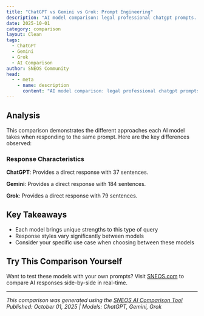 ```yaml
---
title: "ChatGPT vs Gemini vs Grok: Prompt Engineering"
description: "AI model comparison: legal professional chatgpt prompts..."
date: 2025-10-01
category: comparison
layout: Clean
tags:
  - ChatGPT
  - Gemini
  - Grok
  - AI Comparison
author: SNEOS Community
head:
  - - meta
    - name: description
      content: "AI model comparison: legal professional chatgpt prompts..."
---
```


<ChatComparison
  title="ChatGPT vs Gemini vs Grok: Prompt Engineering"
  prompt="legal professional chatgpt prompts"
  :responses='{
    "ChatGPT": "Certainly! Here are some useful Legal Professional ChatGPT prompt ideas that can help with various tasks such as legal research, drafting documents, or understanding legal concepts:\n\n### Legal Research \u0026 Analysis\n1. **Case Law Summary:**  \n   \u201CSummarize the key points and legal holding of [case name], including its jurisdiction and relevance to contract law.\u201D\n\n2. **Statute Explanation:**  \n   \u201CExplain the main provisions of [specific statute or act], and how it is applied in real-world situations.\u201D\n\n3. **Comparative Law:**  \n   \u201CCompare the treatment of [specific legal issue, e.g., negligence] under [Country A] and [Country B] law.\u201D\n\n4. **Legal Definitions:**  \n   \u201CDefine the terms \u2018mens rea\u2019 and \u2018actus reus\u2019 and explain their importance in criminal law.\u201D\n\n### Drafting Legal Documents\n5. **Contract Clause Drafting:**  \n   \u201CDraft a non-disclosure agreement clause protecting confidential information between two parties in a software development project.\u201D\n\n6. **Pleading or Motion:**  \n   \u201CCreate a template for a motion to dismiss for lack of jurisdiction in a federal court case.\u201D\n\n7. **Will and Trusts:**  \n   \u201CProvide a basic outline for a last will and testament for a client with minor children and a trust for education expenses.\u201D\n\n### Legal Strategies \u0026 Advice\n8. **Legal Risk Assessment:**  \n   \u201CList potential legal risks a startup in the fintech industry might face and suggest mitigation strategies.\u201D\n\n9. **Compliance Checklist:**  \n   \u201CGenerate a compliance checklist for a company operating under GDPR regulations.\u201D\n\n10. **Negotiation Tips:**  \n   \u201CWhat are effective negotiation strategies for resolving breach of contract disputes out of court?\u201D\n\n### Legal Education and Training\n11. **Exam Preparation:**  \n   \u201CProvide practice questions and model answers for a tort law exam on negligence.\u201D\n\n12. **Client Explanation:**  \n   \u201CExplain the discovery process in civil litigation in simple terms for a client.\u201D\n\n### Ethical and Professional Issues\n13. **Confidentiality Obligations:**  \n   \u201CDiscuss the ethical considerations and obligations regarding attorney-client confidentiality.\u201D\n\n14. **Conflict of Interest:**  \n   \u201COutline scenarios that might create a conflict of interest for a legal practitioner and how to handle them.\u201D\n\n### Specialized Areas of Law\n15. **Intellectual Property:**  \n   \u201CExplain the differences between patents, trademarks, and copyrights with examples.\u201D\n\n16. **Employment Law:**  \n   \u201CDraft a basic employee handbook section on workplace harassment policies compliant with [Country/State] law.\u201D\n\n---\n\nIf you want, I can help create tailored prompts or provide sample answers for any of the above. Just let me know!",
    "Gemini": "Okay, here are some ChatGPT prompts designed for legal professionals, categorized for clarity, along with explanations of why they are useful and how to adjust them for your specific needs:\n\n**I. Legal Research \u0026 Analysis:**\n\n*   **Prompt 1: \u0022Summarize the key holdings of *Miranda v. Arizona*, and explain its impact on the admissibility of confessions in criminal trials.  Cite relevant secondary sources that discuss the criticisms of the Miranda rule.\u0022**\n\n    *   **Why it\u0027s useful:** Quickly gets you the core of a landmark case and identifies different perspectives.  Saves time in initial research.\n    *   **Adjustments:**\n        *   Replace *Miranda v. Arizona* with any case name.\n        *   Specify the jurisdiction (e.g., \u0022Summarize the key holdings of *[Case Name]* as it applies in California\u0022).\n        *   Add limitations, like \u0022Focus on the implications for juvenile defendants.\u0022\n        *   Change \u0022criticisms\u0022 to \u0022defenses\u0022 or \u0022alternative interpretations.\u0022\n        *   Ask for a specific length of summary, like \u0022Summarize in 200 words or less.\u0022\n\n*   **Prompt 2: \u0022Analyze the differences between the \u0027mailbox rule\u0027 and the \u0027receipt rule\u0027 in contract law.  Provide hypothetical scenarios where the application of each rule would lead to a different outcome.\u0022**\n\n    *   **Why it\u0027s useful:**  Clarifies complex legal concepts by requiring the AI to differentiate them and apply them practically.\n    *   **Adjustments:**\n        *   Replace \u0022mailbox rule\u0022 and \u0022receipt rule\u0022 with other legal doctrines you want to compare.\n        *   Specify the jurisdiction (e.g., \u0022Analyze the differences under New York law\u0022).\n        *   Ask for specific types of contracts (e.g., \u0022Analyze the differences in the context of real estate contracts\u0022).\n        *   Request citations to specific statutes or cases.\n\n*   **Prompt 3: \u0022Identify recent cases in [Jurisdiction] addressing the issue of [Legal Issue, e.g., \u0027employer liability for data breaches caused by employee negligence\u0027]. Include cases from the last [Timeframe, e.g., \u0027five years\u0027].\u0022**\n\n    *   **Why it\u0027s useful:**  Helps you stay up-to-date on emerging trends in case law.\n    *   **Adjustments:**\n        *   Be very specific about the legal issue. The more precise your description, the better the results.\n        *   Use specific legal terminology (e.g., \u0022vicarious liability\u0022 instead of \u0022employer liability\u0022).\n        *   Specify the court level (e.g., \u0022Identify cases from the [Jurisdiction] Supreme Court\u0022).\n        *   Add keywords to focus the search (e.g., \u0022Identify cases... involving HIPAA violations\u0022).\n\n*   **Prompt 4: \u0022What are the elements of a claim for [Specific Tort, e.g., \u0027negligent misrepresentation\u0027] in [Jurisdiction]? Provide citations to relevant case law and statutes.\u0022**\n\n    *   **Why it\u0027s useful:**  Provides a quick checklist for analyzing a potential claim.\n    *   **Adjustments:**\n        *   Be precise with the tort name (e.g., \u0022intentional infliction of emotional distress\u0022 vs. \u0022emotional distress\u0022).\n        *   Specify if you\u0027re looking for the elements as defined in a specific type of relationship (e.g., \u0022elements of a claim for legal malpractice in California\u0022).\n        *   Ask for variations in the elements depending on the context (e.g., \u0022How do the elements differ when the plaintiff is a public figure?\u0022).\n\n**II. Drafting \u0026 Review:**\n\n*   **Prompt 5: \u0022Draft a clause for a contract that addresses [Specific Issue, e.g., \u0027confidentiality of trade secrets\u0027] and includes provisions for [Specific Provisions, e.g., \u0027injunctive relief and liquidated damages\u0027].  The clause should be enforceable in [Jurisdiction].\u0022**\n\n    *   **Why it\u0027s useful:**  Generates a starting point for drafting contract language.\n    *   **Adjustments:**\n        *   Provide as much detail as possible about the specific situation.  Who are the parties? What are the trade secrets? How should damages be calculated?\n        *   Specify the type of contract (e.g., \u0022Draft a clause for an employment agreement\u0022).\n        *   Include examples of similar clauses you like (e.g., \u0022Model the clause after the confidentiality clause in [Document Name]\u0022).\n        *   Ask for alternative clauses with different levels of protection.\n\n*   **Prompt 6: \u0022Review the following [Document Type, e.g., \u0027lease agreement\u0027] and identify any clauses that are potentially unfavorable to [Client\u0027s Role, e.g., \u0027the tenant\u0027].  Explain why each clause is problematic.\u0022**\n\n    *   **Why it\u0027s useful:**  Helps you spot potential issues in a document you\u0027re reviewing.\n    *   **Adjustments:**\n        *   Paste the text of the document directly into the prompt (or upload it if your ChatGPT interface allows).  Be mindful of confidentiality.\n        *   Specify the client\u0027s goals and priorities.\n        *   Ask for specific types of risks (e.g., \u0022Identify clauses that could lead to unexpected financial obligations\u0022).\n        *   Request suggested revisions to the clauses.\n\n*   **Prompt 7: \u0022Create a template for a [Document Type, e.g., \u0027cease and desist letter\u0027] regarding [Specific Issue, e.g., \u0027copyright infringement\u0027]. The recipient is [Recipient Description, e.g., \u0027a competitor selling counterfeit products online\u0027].\u0022**\n\n    *   **Why it\u0027s useful:**  Provides a framework for creating common legal documents.\n    *   **Adjustments:**\n        *   Provide as much detail as possible about the factual situation.\n        *   Specify the desired tone of the letter (e.g., \u0022Create a firm but professional tone\u0022).\n        *   Include specific demands you want included in the letter.\n\n*   **Prompt 8: \u0022Generate a list of potential arguments to include in a [Type of Document, e.g., motion to dismiss] based on [Legal Basis, e.g., lack of personal jurisdiction] in [Jurisdiction] for a case involving [brief case description].\u0022**\n\n     * **Why it\u0027s useful:** Brainstorms possible legal strategies and arguments.\n     * **Adjustments:**\n        * Include as much detail about the relevant facts and procedural history as possible.\n        * Specify the relevant court rules and procedures.\n\n**III. Client Communication \u0026 Strategy:**\n\n*   **Prompt 9: \u0022Explain the concept of [Legal Concept, e.g., \u0027piercing the corporate veil\u0027] to a client who has no legal background.  Use plain language and provide an example.\u0022**\n\n    *   **Why it\u0027s useful:**  Helps you communicate complex legal issues in a way that clients can understand.\n    *   **Adjustments:**\n        *   Specify the client\u0027s level of understanding.\n        *   Ask for the explanation to be tailored to the specific facts of their case.\n        *   Request analogies or metaphors to help illustrate the concept.\n\n*   **Prompt 10: \u0022Outline the potential risks and benefits of pursuing [Legal Strategy, e.g., \u0027settlement negotiations\u0027] in a case involving [Brief Case Description].\u0022**\n\n    *   **Why it\u0027s useful:**  Provides a structured framework for advising clients on strategic decisions.\n    *   **Adjustments:**\n        *   Include a risk tolerance level (e.g., \u0022Assume the client is risk-averse\u0022).\n        *   Specify the client\u0027s ultimate goals (e.g., \u0022The client\u0027s primary goal is to avoid negative publicity\u0022).\n        *   Ask for a comparison of different legal strategies.\n\n*   **Prompt 11:  \u0022What questions should I ask a potential client in an initial consultation for a case involving [Type of Case, e.g., \u0027a slip and fall accident\u0027]?\u0022**\n\n    *   **Why it\u0027s useful:**  Prepares you for client meetings and ensures you gather the necessary information.\n    *   **Adjustments:**\n        *   Specify the client\u0027s potential legal issues (e.g., \u0022The client may have suffered a traumatic brain injury\u0022).\n        *   Ask for questions related to specific legal elements (e.g., \u0022What questions should I ask to establish negligence?\u0022).\n        *   Request advice on how to build rapport with the client.\n\n**IV. Ethical Considerations \u0026 Compliance:**\n\n*   **Prompt 12: \u0022What are the ethical considerations for an attorney who [Specific Situation, e.g., \u0027discovers that their client has committed perjury\u0027] in [Jurisdiction]?\u0022**\n\n    *   **Why it\u0027s useful:**  Helps you navigate complex ethical dilemmas.\n    *   **Adjustments:**\n        *   Consult your jurisdiction\u0027s rules of professional conduct.\n        *   Seek independent ethics advice from a qualified professional.\n\n*   **Prompt 13: \u0022Explain the requirements of [Specific Regulation, e.g., \u0027the GDPR\u0027] regarding [Specific Issue, e.g., \u0027data breach notification\u0027].**\u0022\n\n    *   **Why it\u0027s useful:**  Helps you ensure compliance with relevant laws and regulations.\n    *   **Adjustments:**\n        *   Specify the industry or sector involved.\n        *   Ask for practical steps to ensure compliance.\n\n**Important Considerations When Using ChatGPT in a Legal Setting:**\n\n*   **Confidentiality:**  **Never input confidential client information into ChatGPT.**  Public versions of ChatGPT do not offer the same level of security as a dedicated, encrypted legal research platform.  If you must use client-specific information, anonymize it thoroughly.\n*   **Accuracy:**  **ChatGPT is not a substitute for legal research and analysis by a qualified attorney.** Always verify the information it provides with reliable legal sources.  ChatGPT can hallucinate or provide incorrect information.  Treat it as a starting point, not the final word.\n*   **Bias:**  ChatGPT\u0027s responses are based on the data it was trained on, which may contain biases. Be aware of this potential bias and critically evaluate the responses.\n*   **Professional Responsibility:**  You are ultimately responsible for the advice you give to your clients.  Do not rely solely on ChatGPT\u0027s output.\n*   **Terms of Service:**  Review the terms of service of the ChatGPT platform you are using to understand its limitations and your responsibilities.\n*   **State Bar Rules:** Check your state bar rules regarding the use of AI in your legal practice.\n*   **Privilege:** Be careful not to waive attorney-client privilege by sharing privileged information with ChatGPT, especially in unencrypted environments.\n*   **Documentation:**  Keep a record of the prompts you use and the responses you receive from ChatGPT. This can be helpful for tracking your research process and verifying the accuracy of the information.\n*   **Update Your Knowledge:** AI is constantly evolving.  Stay up-to-date on the latest developments and best practices for using AI in the legal profession.\n\nBy using these prompts as a starting point and remembering these key considerations, you can leverage ChatGPT to enhance your legal practice while maintaining the highest standards of professionalism and ethical conduct. Remember to tailor the prompts to your specific needs and always verify the information you receive.\n",
    "Grok": "If you\u0027re looking for ChatGPT prompts specifically tailored for legal professionals, these can help with drafting documents, brainstorming case strategies, understanding legal concepts, or providing general guidance. Below are some well-crafted prompts that can assist lawyers, paralegals, law students, or other legal professionals. Please note that while ChatGPT can provide useful insights, it is not a substitute for professional legal advice or formal research. Always verify information with qualified legal sources.\n\n---\n\n### **General Legal Research and Analysis**\n1. **Legal Concept Explanation**  \n   - \u0022Explain the concept of \u0027res ipsa loquitur\u0027 in tort law with relevant case law examples.\u0022  \n   - \u0022Provide a detailed breakdown of the elements required to prove negligence in a personal injury case.\u0022\n\n2. **Case Law Summaries**  \n   - \u0022Summarize the key points and legal principles established in Marbury v. Madison (1803).\u0022  \n   - \u0022Provide an overview of recent Supreme Court decisions related to intellectual property law in the last 5 years.\u0022\n\n3. **Statutory Interpretation**  \n   - \u0022Interpret the meaning of Section 230 of the Communications Decency Act and its implications for online platforms.\u0022  \n   - \u0022Explain the scope and limitations of the Fourth Amendment in the context of digital privacy.\u0022\n\n---\n\n### **Drafting Legal Documents**\n4. **Contract Drafting**  \n   - \u0022Draft a non-disclosure agreement (NDA) template for a small business hiring a consultant.\u0022  \n   - \u0022Write a clause for liquidated damages to include in a commercial lease agreement.\u0022\n\n5. **Legal Letters and Correspondence**  \n   - \u0022Draft a cease-and-desist letter for a copyright infringement issue involving unauthorized use of a client\u0027s artwork.\u0022  \n   - \u0022Write a professional letter to opposing counsel requesting an extension for discovery in a civil litigation case.\u0022\n\n6. **Pleadings and Motions**  \n   - \u0022Help me draft an introduction for a motion to dismiss based on lack of personal jurisdiction in a federal court case.\u0022  \n   - \u0022Provide a sample complaint for a breach of contract lawsuit in a state court.\u0022\n\n---\n\n### **Case Preparation and Strategy**\n7. **Argument Development**  \n   - \u0022Suggest potential arguments for defending a client accused of breach of contract due to non-performance caused by a natural disaster.\u0022  \n   - \u0022Provide a list of legal defenses that could be raised in a case involving alleged trademark infringement.\u0022\n\n8. **Witness Preparation**  \n   - \u0022Create a list of sample questions to prepare a witness for deposition in a car accident personal injury case.\u0022  \n   - \u0022Outline key points to discuss with a client before testifying in a divorce proceeding.\u0022\n\n9. **Trial Strategy**  \n   - \u0022Outline a closing argument for a plaintiff in a wrongful termination lawsuit based on discrimination.\u0022  \n   - \u0022Suggest cross-examination strategies for challenging the credibility of an expert witness in a medical malpractice case.\u0022\n\n---\n\n### **Client Communication and Ethics**\n10. **Explaining Legal Concepts to Clients**  \n    - \u0022Explain the difference between mediation and arbitration in simple terms for a client unfamiliar with legal processes.\u0022  \n    - \u0022Write a client-friendly summary of the implications of signing a power of attorney.\u0022\n\n11. **Ethical Dilemmas**  \n    - \u0022Discuss the ethical considerations a lawyer must take into account when representing a client with conflicting interests.\u0022  \n    - \u0022Provide guidance on maintaining client confidentiality when using cloud-based legal software.\u0022\n\n---\n\n### **Law Firm Management and Marketing**\n12. **Billing and Fee Agreements**  \n    - \u0022Draft a sample retainer agreement for a family law practice, including contingency fee terms.\u0022  \n    - \u0022Provide tips for discussing billing disputes with a client in a professional manner.\u0022\n\n13. **Marketing for Law Firms**  \n    - \u0022Suggest content ideas for a law firm\u0027s blog to attract clients seeking help with estate planning.\u0022  \n    - \u0022Outline a social media strategy for a personal injury law firm to build trust and engage potential clients.\u0022\n\n---\n\n### **Legal Education and Training**\n14. **Bar Exam Preparation**  \n    - \u0022Create a study outline for the Contracts section of the bar exam, including key UCC provisions.\u0022  \n    - \u0022Provide 10 sample multiple-choice questions on Constitutional Law for bar exam practice.\u0022\n\n15. **Continuing Legal Education (CLE)**  \n    - \u0022Summarize recent changes to data privacy laws in the European Union and their impact on U.S.-based law firms.\u0022  \n    - \u0022Suggest topics for a CLE seminar on emerging trends in cybersecurity law.\u0022\n\n---\n\n### **Specialized Legal Areas**\n16. **Intellectual Property**  \n    - \u0022Explain the differences between a trademark, copyright, and patent with practical examples.\u0022  \n    - \u0022Draft a licensing agreement for a software developer allowing a third party to use their application.\u0022\n\n17. **Corporate Law**  \n    - \u0022Provide a checklist for due diligence when advising a client on a merger and acquisition deal.\u0022  \n    - \u0022Explain the fiduciary duties of corporate directors under Delaware law.\u0022\n\n18. **Criminal Law**  \n    - \u0022Outline the procedural steps in a criminal case from arrest to sentencing in the U.S. federal system.\u0022  \n    - \u0022Discuss the legal implications of plea bargaining and its pros and cons for a defendant.\u0022\n\n19. **Family Law**  \n    - \u0022Draft a sample parenting plan for a divorce settlement involving shared custody of two minor children.\u0022  \n    - \u0022Explain the factors courts consider when determining alimony in a high-net-worth divorce case.\u0022\n\n20. **Immigration Law**  \n    - \u0022Summarize the eligibility criteria for an H-1B visa and the application process.\u0022  \n    - \u0022Explain the potential consequences of overstaying a visa in the United States.\u0022\n\n---\n\n### **Tips for Using ChatGPT in Legal Contexts**\n- **Be Specific**: Include jurisdiction, type of law (e.g., federal, state, common law), and context to get more relevant responses.  \n  Example: Instead of \u0022Explain negligence,\u0022 ask, \u0022Explain negligence under California law in the context of a slip-and-fall case.\u0022\n- **Request Templates**: Ask for sample documents or checklists to use as starting points, but always customize them to your specific needs and jurisdiction.\n- **Verify Outputs**: Cross-check legal information with primary sources like statutes, case law, or legal databases (e.g., Westlaw, LexisNexis).\n- **Ethical Use**: Avoid inputting sensitive client data to protect confidentiality and comply with professional ethics.\n\nIf you have a specific legal topic or task in mind, let me know, and I can craft a more targeted prompt or response!"
  }'
  published-date="15:21"
/>

## Analysis

This comparison demonstrates the different approaches each AI model takes when responding to the same prompt. Here are the key differences observed:

### Response Characteristics

**ChatGPT**: Provides a direct response with 37 sentences. 

**Gemini**: Provides a direct response with 184 sentences. 

**Grok**: Provides a direct response with 79 sentences. 

## Key Takeaways

- Each model brings unique strengths to this type of query
- Response styles vary significantly between models
- Consider your specific use case when choosing between these models

## Try This Comparison Yourself

Want to test these models with your own prompts? Visit [SNEOS.com](https://sneos.com) to compare AI responses side-by-side in real-time.

---

*This comparison was generated using the [SNEOS AI Comparison Tool](https://sneos.com)*
*Published: October 01, 2025 | Models: ChatGPT, Gemini, Grok*
